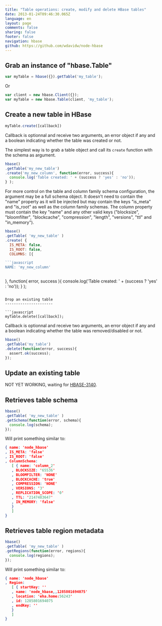 ```yaml
---
title: "Table operations: create, modify and delete HBase tables"
date: 2013-01-24T09:46:30.065Z
language: en
layout: page
comments: false
sharing: false
footer: false
navigation: hbase
github: https://github.com/wdavidw/node-hbase
---
```


Grab an instance of "hbase.Table"
---------------------------------

```javascript
var myTable = hbase({}).getTable('my_table');
```

Or

```javascript
var client = new hbase.Client({});
var myTable = new hbase.Table(client, 'my_table');
```

Create a new table in HBase
---------------------------

```javascript
myTable.create([callback])
```

Callback is optionnal and receive two arguments, an error object if any and a boolean indicating whether the table was created or not.

The simplest way is to grab a table object and call its `create` function with the schema as argument.

```javascript
hbase()
.getTable('my_new_table')
.create('my_new_column', function(error, success){
  console.log('Table created: ' + (success ? 'yes' : 'no'));
} );
```

For more control on the table and column family schema configuration, the argument may be a full schema object. It doesn't need to contain the "name" property as it will be injected but may  contain the keys "is_meta" and "is_root" as well as the column family schemas. The column property must contain the key "name" and any other valid keys ("blocksize", "bloomfilter", "blockcache", "compression", "length", "versions", "ttl" and "in_memory").

```javascript
hbase()
.getTable( 'my_new_table' )
.create( { 
  IS_META: false, 
  IS_ROOT: false,
  COLUMNS: [{

```javascript
NAME: 'my_new_column'
 
```

}, function( error, success ){
  console.log('Table created: ' + (success ? 'yes' : 'no'));
} );
```

Drop an existing table
----------------------

```javascript
myTable.delete([callback]);
```

Callback is optionnal and receive two arguments, an error object if any and a boolean indicating whether the table was removed/disabled or not.

```javascript
hbase()
.getTable('my_table')
.delete(function(error, success){
  assert.ok(success);
});
```

Update an existing table
------------------------

NOT YET WORKING, waiting for [HBASE-3140](https://issues.apache.org/jira/browse/HBASE-3140).

Retrieves table schema
----------------------

```javascript
hbase()
.getTable( 'my_new_table' )
.getSchema(function(error, schema){
  console.log(schema);
});
```

Will print something similar to:

```json
{ name: 'node_hbase'
, IS_META: 'false'
, IS_ROOT: 'false'
, ColumnSchema: 
   [ { name: 'column_2'
   , BLOCKSIZE: '65536'
   , BLOOMFILTER: 'NONE'
   , BLOCKCACHE: 'true'
   , COMPRESSION: 'NONE'
   , VERSIONS: '3'
   , REPLICATION_SCOPE: '0'
   , TTL: '2147483647'
   , IN_MEMORY: 'false'
   }
   ]
}
```

Retrieves table region metadata
-------------------------------

```javascript
hbase()
.getTable( 'my_new_table' )
.getRegions(function(error, regions){
  console.log(regions);
});
```

Will print something similar to:

```json
{ name: 'node_hbase'
, Region: 
   [ { startKey: ''
   , name: 'node_hbase,,1285801694075'
   , location: 'eha.home:56243'
   , id: 1285801694075
   , endKey: ''
   }
   ]
}
```

